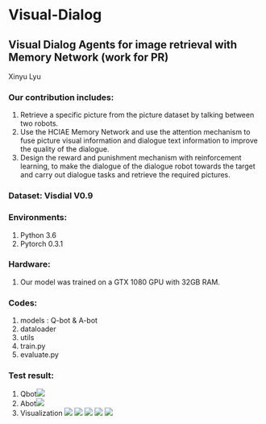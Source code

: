 # Visual-Dialog
## Visual Dialog Agents for image retrieval with Memory Network (work for PR)
Xinyu Lyu
### Our contribution includes:
1. Retrieve a specific picture from the picture dataset by talking between two robots.
2. Use the HCIAE Memory Network and use the attention mechanism to fuse picture visual information and dialogue text information to improve the quality of the dialogue.
3. Design the reward and punishment mechanism with reinforcement learning, to make the dialogue of the dialogue robot towards the target and carry out dialogue tasks and retrieve the required pictures.
### Dataset: Visdial V0.9   

### Environments:
  1. Python 3.6
  2. Pytorch 0.3.1

### Hardware:
  1. Our model was trained on a GTX 1080 GPU with 32GB RAM.
  
### Codes: 
  1. models : Q-bot & A-bot
  2. dataloader
  3. utils
  4. train.py
  5. evaluate.py

### Test result:   
   1. Qbot![](https://github.com/XinyuLyu/Visual-Dialog/blob/master/test_results/Xnip2020-03-16_14-17-45.jpg)
   2. Abot![](https://github.com/XinyuLyu/Visual-Dialog/blob/master/test_results/Xnip2020-03-16_14-18-24.jpg)
   3. Visualization
    ![](https://github.com/XinyuLyu/Visual-Dialog/blob/master/test_results/1.jpg)
    ![](https://github.com/XinyuLyu/Visual-Dialog/blob/master/test_results/2.jpg)
    ![](https://github.com/XinyuLyu/Visual-Dialog/blob/master/test_results/3.jpg)
    ![](https://github.com/XinyuLyu/Visual-Dialog/blob/master/test_results/4.jpg)
    ![](https://github.com/XinyuLyu/Visual-Dialog/blob/master/test_results/5.jpg)

 
